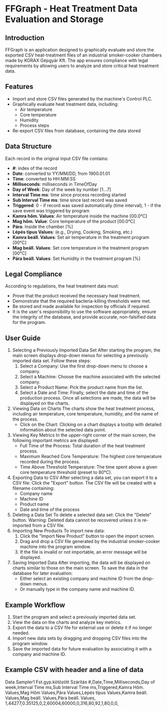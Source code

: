 # FFGraph - Heat Treatment Data Evaluation and Storage

## Introduction
FFGraph is an application designed to graphically evaluate and store the exported CSV heat-treatment files of an industrial smoker-cooker chambers made by KORAX Gépgyár Kft. The app ensures compliance with legal requirements by allowing users to analyze and store critical heat treatment data.

## Features
- Import and store CSV files generated by the machine's Control PLC.
- Graphically evaluate heat treatment data, including:
  - Air temperature
  - Core temperature
  - Humidity
  - Process steps
- Re-export CSV files from database, containing the data stored

## Data Structure
Each record in the original input CSV file contains:
- **#**: <int> index of the record
- **Date**: <int> converted to YY/MM/DD, from 1900.01.01
- **Time**: <float> converted to HH:MM:SS
- **Milliseconds**: <int> milliseconds in TimeOfDay
- **Day of Week**: <int> Day of the week by number [1...7]
- **Interval Time ms**: <int> time since process recording started
- **Sub Interval Time ms**: <int> time since last record was saved
- **Triggered**: <int> 0 - if record was saved automatically (time interval), 1 - if the save event was triggered by program
- **Kamra hőm. Values**: <int> Air temperature inside the machine [00.0°C]
- **Mag hőm. Value**: <int> Core temperature of the product [00.0°C]
- **Pára**: <int> Inside the chamber [%]
- **Lépés típus Values**: <int> (e.g., Drying, Cooking, Smoking, etc.)
- **Kamra beáll. Values**: <int> Set air temperature in the treatment program [00°C]
- **Mag beáll. Values**: <int> Set core temperature in the treatment program [00°C]
- **Pára beáll. Values**: <int> Set Humidity in the treatment program [%]

## Legal Compliance
According to regulations, the heat treatment data must:
- Prove that the product received the necessary heat treatment.
- Demonstrate that the required bacteria-killing thresholds were met.
- Be stored and made available for inspection by officials if required.
- It is the user's responsibility to use the software appropriately, ensure the integrity of the database, and provide accurate, non-falsified data for the program.

## User Guide
1. Selecting a Previously Imported Data Set
    After starting the program, the main screen displays drop-down menus for selecting a previously imported data set.
    Follow these steps:
    1) Select a Company: Use the first drop-down menu to choose a company.
    2) Select a Machine: Choose the machine associated with the selected company.
    3) Select a Product Name: Pick the product name from the list.
    4) Select a Date and Time: Finally, select the date and time of the production process.
    Once all selections are made, the data will be displayed on the charts.
2. Viewing Data on Charts
    The charts show the heat treatment process, including air temperature, core temperature, humidity, and the name of the process.
    - Click on the Chart: Clicking on a chart displays a tooltip with detailed information about the selected data point.
3. Viewing Key Metrics
    In the upper-right corner of the main screen, the following important metrics are displayed:
    - Full Time of the Process: Total duration of the heat treatment process.
    - Maximum Reached Core Temperature: The highest core temperature recorded during the process.
    - Time Above Threshold Temperature: The time spent above a given core temperature threshold (preset to 80°C).
4. Exporting Data to CSV
    After selecting a data set, you can export it to a CSV file:
    Click the "Export" button.
    The CSV file will be created with a filename containing:
    - Company name
    - Machine ID
    - Product name
    - Date and time of the process
5. Deleting a Data Set
    To delete a selected data set:
    Click the "Delete" button.
    Warning: Deleted data cannot be recovered unless it is re-imported from a CSV file.
6. Importing New Products
    To import new data:
    1) Click the "Import New Product" button to open the import screen.
    2) Drag and drop a CSV file generated by the industrial smoker-cooker machine into the program window.
    3) If the file is invalid or not importable, an error message will be displayed.
7. Saving Imported Data
    After importing, the data will be displayed on charts similar to those on the main screen.
    To save the data in the database for later evaluation:
    - Either select an existing company and machine ID from the drop-down menus.
    - Or manually type in the company name and machine ID.

## Example Workflow
1) Start the program and select a previously imported data set.
2) View the data on the charts and analyze key metrics.
3) Export the data to a CSV file for external use or delete it if no longer needed.
4) Import new data sets by dragging and dropping CSV files into the program window.
5) Save the imported data for future evaluation by associating it with a company and machine ID.

## Example CSV with header and a line of data
Data Sampler1
Fst.gyp.kötözött
Szárítás
#,Date,Time,Milliseconds,Day of week,Interval Time ms,Sub Interval Time ms,Triggered,Kamra Hőm. Values,Mag Hőm Values,Pára Values,Lépés típus Values,Kamra beáll. Values,Mag beáll. Values,Pára beáll. Values,
1,44277,0.35125,0,2,60004,60000,0,316,80,92,1,80,0,0,

